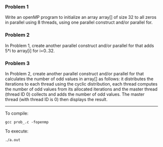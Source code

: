 ### Problem 1
Write an openMP program to initialize an array array[] of size 32 to all zeros in parallel using 8 threads, using one parallel construct and/or parallel for.

### Problem 2
In Problem 1, create another parallel construct and/or parallel for that adds 5*i to array[i] for i=0..32.

### Problem 3
In Problem 2, create another parallel construct and/or parallel for that calculates the number of odd values in array[] as follows: it distributes the iterations to each thread using the cyclic distribution, each thread computes the number of odd values from its allocated iterations and the master thread (thread ID 0) collects and adds the number of odd values. The master thread (with thread ID is 0) then displays the result.

***
To compile:
```
gcc prob_.c -fopenmp
```

To execute:
```
./a.out
```
